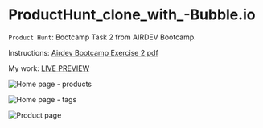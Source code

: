 # ProductHunt_clone_with_-Bubble.io

``Product Hunt``: Bootcamp Task 2 from AIRDEV Bootcamp.

Instructions: [Airdev Bootcamp Exercise 2.pdf](https://github.com/alexmeurant/ProductHunt_clone_with_-Bubble.io/files/11253458/Airdev.Bootcamp.Exercise.2.pdf)

My work: [LIVE PREVIEW](https://producthuntalexmeurant.bubbleapps.io/version-test/?tab=view_products)

![Home page - products](https://user-images.githubusercontent.com/18213190/232560406-5c1846fc-ab18-464c-ad09-9a69eec230ed.png)

![Home page - tags](https://user-images.githubusercontent.com/18213190/232560424-f32ff6aa-7909-41d4-8dca-8ea1d5c91c5a.png)

![Product page](https://user-images.githubusercontent.com/18213190/232560437-b88fd31d-b36c-46a8-80b5-3255665a488d.png)
